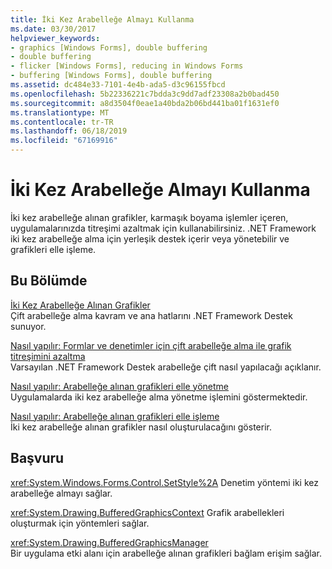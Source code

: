 ```yaml
---
title: İki Kez Arabelleğe Almayı Kullanma
ms.date: 03/30/2017
helpviewer_keywords:
- graphics [Windows Forms], double buffering
- double buffering
- flicker [Windows Forms], reducing in Windows Forms
- buffering [Windows Forms], double buffering
ms.assetid: dc484e33-7101-4e4b-ada5-d3c96155fbcd
ms.openlocfilehash: 5b22336221c7bdda3c9dd7adf23308a2b0bad450
ms.sourcegitcommit: a8d3504f0eae1a40bda2b06bd441ba01f1631ef0
ms.translationtype: MT
ms.contentlocale: tr-TR
ms.lasthandoff: 06/18/2019
ms.locfileid: "67169916"
---
```

# <a name="using-double-buffering"></a>İki Kez Arabelleğe Almayı Kullanma
İki kez arabelleğe alınan grafikler, karmaşık boyama işlemler içeren, uygulamalarınızda titreşimi azaltmak için kullanabilirsiniz. .NET Framework iki kez arabelleğe alma için yerleşik destek içerir veya yönetebilir ve grafikleri elle işleme.  
  
## <a name="in-this-section"></a>Bu Bölümde  
 [İki Kez Arabelleğe Alınan Grafikler](double-buffered-graphics.md)  
 Çift arabelleğe alma kavram ve ana hatlarını .NET Framework Destek sunuyor.  
  
 [Nasıl yapılır: Formlar ve denetimler için çift arabelleğe alma ile grafik titreşimini azaltma](how-to-reduce-graphics-flicker-with-double-buffering-for-forms-and-controls.md)  
 Varsayılan .NET Framework Destek arabelleğe çift nasıl yapılacağı açıklanır.  
  
 [Nasıl yapılır: Arabelleğe alınan grafikleri elle yönetme](how-to-manually-manage-buffered-graphics.md)  
 Uygulamalarda iki kez arabelleğe alma yönetme işlemini göstermektedir.  
  
 [Nasıl yapılır: Arabelleğe alınan grafikleri elle işleme](how-to-manually-render-buffered-graphics.md)  
 İki kez arabelleğe alınan grafikler nasıl oluşturulacağını gösterir.  
  
## <a name="reference"></a>Başvuru  
 <xref:System.Windows.Forms.Control.SetStyle%2A> Denetim yöntemi iki kez arabelleğe almayı sağlar.  
  
 <xref:System.Drawing.BufferedGraphicsContext> Grafik arabellekleri oluşturmak için yöntemleri sağlar.  
  
 <xref:System.Drawing.BufferedGraphicsManager>  
 Bir uygulama etki alanı için arabelleğe alınan grafikleri bağlam erişim sağlar.
